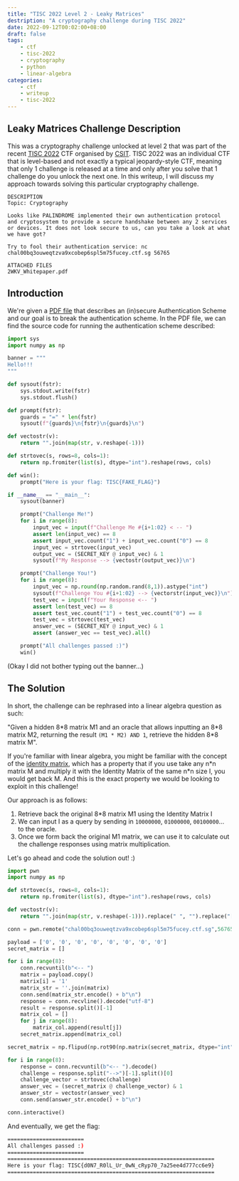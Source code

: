 ```yaml
---
title: "TISC 2022 Level 2 - Leaky Matrices"
destription: "A cryptography challenge during TISC 2022"
date: 2022-09-12T00:02:00+08:00
draft: false
tags:
    - ctf
    - tisc-2022
    - cryptography
    - python
    - linear-algebra
categories:
    - ctf
    - writeup
    - tisc-2022
---
```


## Leaky Matrices Challenge Description
This was a cryptography challenge unlocked at level 2 that was part of the recent [TISC 2022](https://www.csit.gov.sg/events/tisc/tisc-2022) CTF organised by [CSIT](https://www.csit.gov.sg/). TISC 2022 was an individual CTF that is level-based and not exactly a typical jeopardy-style CTF, meaning that only 1 challenge is released at a time and only after you solve that 1 challenge do you unlock the next one. In this writeup, I will discuss my approach towards solving this particular cryptography challenge.

```
DESCRIPTION
Topic: Cryptography

Looks like PALINDROME implemented their own authentication protocol and cryptosystem to provide a secure handshake between any 2 services or devices. It does not look secure to us, can you take a look at what we have got?

Try to fool their authentication service: nc chal00bq3ouweqtzva9xcobep6spl5m75fucey.ctf.sg 56765

ATTACHED FILES
2WKV_Whitepaper.pdf
```

## Introduction
We're given a [PDF file](https://github.com/quentinkhoo/quentinkhoo.github.io/raw/main/static/files/posts/tisc2022/2WKV_Whitepaper.pdf) that describes an (in)secure Authentication Scheme and our goal is to break the authentication scheme. In the PDF file, we can find the source code for running the authentication scheme described:

```python
import sys
import numpy as np

banner = """
Hello!!!
"""

def sysout(fstr):
	sys.stdout.write(fstr)
	sys.stdout.flush()

def prompt(fstr):
	guards = "=" * len(fstr)
	sysout(f"{guards}\n{fstr}\n{guards}\n")

def vectostr(v):
	return "".join(map(str, v.reshape(-1)))

def strtovec(s, rows=8, cols=1):
	return np.fromiter(list(s), dtype="int").reshape(rows, cols)

def win():
	prompt("Here is your flag: TISC{FAKE_FLAG}")

if __name__ == "__main__":
	sysout(banner)

	prompt("Challenge Me!")
	for i in range(8):
		input_vec = input(f"Challenge Me #{i+1:02} < -- ")
		assert len(input_vec) == 8
		assert input_vec.count("1") + input_vec.count("0") == 8
		input_vec = strtovec(input_vec)
		output_vec = (SECRET_KEY @ input_vec) & 1
		sysout(f"My Response --> {vectostr(output_vec)}\n")

	prompt("Challenge You!")
	for i in range(8):
		input_vec = np.round(np.random.rand(8,1)).astype("int")
		sysout(f"Challenge You #{i+1:02} --> {vectorstr(input_vec)}\n")
		test_vec = input(f"Your Response <-- ")
		assert len(test_vec) == 8
		assert test_vec.count("1") + test_vec.count("0") == 8
		test_vec = strtovec(test_vec)
		answer_vec = (SECRET_KEY @ input_vec) & 1
		assert (answer_vec == test_vec).all()

	prompt("All challenges passed :)")
	win()
```

(Okay I did not bother typing out the banner...)

## The Solution
In short, the challenge can be rephrased into a linear algebra question as such:

"Given a hidden 8\*8 matrix M1 and an oracle that allows inputting an 8\*8 matrix M2, returning the result `(M1 * M2) AND 1`, retrieve the hidden 8\*8 matrix M".

If you're familiar with linear algebra, you might be familiar with the concept of the [identity matrix](https://en.wikipedia.org/wiki/Identity_matrix), which has a property that if you use take any n*n matrix M and multiply it with the Identity Matrix of the same n\*n size I, you would get back M. And this is the exact property we would be looking to exploit in this challenge!

Our approach is as follows:
1. Retrieve back the original 8\*8 matrix M1 using the Identity Matrix I
2. We can input I as a query by sending in `10000000`, `01000000`, `00100000`... to the oracle.
3. Once we form back the original M1 matrix, we can use it to calculate out the challenge responses using matrix multiplication.

Let's go ahead and code the solution out! :)

```python
import pwn
import numpy as np

def strtovec(s, rows=8, cols=1):
    return np.fromiter(list(s), dtype="int").reshape(rows, cols)

def vectostr(v):
	return "".join(map(str, v.reshape(-1))).replace(" ", "").replace("[", "").replace("]", "")

conn = pwn.remote("chal00bq3ouweqtzva9xcobep6spl5m75fucey.ctf.sg",56765)

payload = ['0', '0', '0', '0', '0', '0', '0', '0']
secret_matrix = []

for i in range(8):
    conn.recvuntil(b"<-- ")
    matrix = payload.copy()
    matrix[i] = '1'
    matrix_str = ''.join(matrix)
    conn.send(matrix_str.encode() + b"\n")
    response = conn.recvline().decode("utf-8")
    result = response.split()[-1]
    matrix_col = []
    for j in range(8):
        matrix_col.append(result[j])
    secret_matrix.append(matrix_col)

secret_matrix = np.flipud(np.rot90(np.matrix(secret_matrix, dtype="int"), k=1, axes=(0,1)))

for i in range(8):
    response = conn.recvuntil(b"<-- ").decode()
    challenge = response.split("-->")[-1].split()[0]
    challenge_vector = strtovec(challenge)
    answer_vec = (secret_matrix @ challenge_vector) & 1
    answer_str = vectostr(answer_vec)
    conn.send(answer_str.encode() + b"\n")

conn.interactive()
```

And eventually, we get the flag:

```bash
========================
All challenges passed :)
========================
=================================================================
Here is your flag: TISC{d0N7_R0lL_Ur_0wN_cRyp70_7a25ee4d777cc6e9}
=================================================================
```